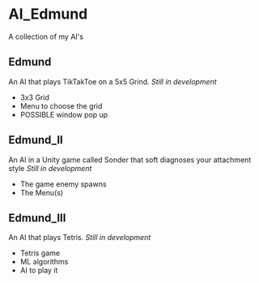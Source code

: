 # AI_Edmund
A collection of my AI's 


## Edmund
An AI that plays TikTakToe on a 5x5 Grind.
*Still in development*
- 3x3 Grid 
- Menu to choose the grid 
- POSSIBLE window pop up

## Edmund_II
An AI in a Unity game called Sonder that soft diagnoses your attachment style
*Still in development*
- The game enemy spawns 
- The Menu(s)

## Edmund_III
An AI that plays Tetris.
*Still in development*
- Tetris game 
- ML algorithms 
- AI to play it